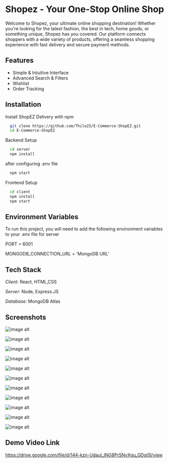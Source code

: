 # Shopez - Your One-Stop Online Shop

Welcome to Shopez, your ultimate online shopping destination! Whether you're looking for the latest fashion, the best in tech, home goods, or something unique, Shopez has you covered. Our platform connects shoppers with a wide variety of products, offering a seamless shopping experience with fast delivery and secure payment methods.


## Features

- Simple & Intuitive Interface 
- Advanced Search & Filters
- Wishlist  
- Order Tracking



## Installation

Install ShopEZ Delivery with npm

```bash
  git clone https://github.com/Thilo25/E-Commerce-ShopEZ.git
  cd E-Commerce-ShopEZ
```



Backend Setup 

```bash
  cd server
  npm install
```


after configuring .env file


```bash
  npm start
```



Frontend Setup

```bash
  cd client
  npm install
  npm start
```

    
## Environment Variables

To run this project, you will need to add the following environment variables to your .env file for server

PORT = 6001

MONGODB_CONNECTION_URL = 'MongoDB URL'


## Tech Stack

*Client:* React, HTML,CSS

*Server:* Node, Express.JS 

*Database:* MongoDB Atlas 


## Screenshots

![image alt](https://github.com/Thilo25/E-Commerce-ShopEZ/blob/d4325ec531cccac931e25c8b83bdbb25959696d9/ShopEZ%20Screenshots/Screenshot%20(1).png)

![image alt](https://github.com/Thilo25/E-Commerce-ShopEZ/blob/d4325ec531cccac931e25c8b83bdbb25959696d9/ShopEZ%20Screenshots/Screenshot%20(2).png)

![image alt](https://github.com/Thilo25/E-Commerce-ShopEZ/blob/d4325ec531cccac931e25c8b83bdbb25959696d9/ShopEZ%20Screenshots/Screenshot%20(3).png)

![image alt](https://github.com/Thilo25/E-Commerce-ShopEZ/blob/d4325ec531cccac931e25c8b83bdbb25959696d9/ShopEZ%20Screenshots/Screenshot%20(4).png)

![image alt](https://github.com/Thilo25/E-Commerce-ShopEZ/blob/d4325ec531cccac931e25c8b83bdbb25959696d9/ShopEZ%20Screenshots/Screenshot%20(5).png)

![image alt](https://github.com/Thilo25/E-Commerce-ShopEZ/blob/d4325ec531cccac931e25c8b83bdbb25959696d9/ShopEZ%20Screenshots/Screenshot%20(6).png)

![image alt](https://github.com/Thilo25/E-Commerce-ShopEZ/blob/d4325ec531cccac931e25c8b83bdbb25959696d9/ShopEZ%20Screenshots/Screenshot%202024-11-15%20225045.png)

![image alt](https://github.com/Thilo25/E-Commerce-ShopEZ/blob/d4325ec531cccac931e25c8b83bdbb25959696d9/ShopEZ%20Screenshots/Screenshot%202024-11-15%20225254.png)

![image alt](https://github.com/Thilo25/E-Commerce-ShopEZ/blob/d4325ec531cccac931e25c8b83bdbb25959696d9/ShopEZ%20Screenshots/Screenshot%202024-11-15%20225323.png)

![image alt](https://github.com/Thilo25/E-Commerce-ShopEZ/blob/d4325ec531cccac931e25c8b83bdbb25959696d9/ShopEZ%20Screenshots/Screenshot%202024-11-15%20225455.png)

![image alt](https://github.com/Thilo25/E-Commerce-ShopEZ/blob/d4325ec531cccac931e25c8b83bdbb25959696d9/ShopEZ%20Screenshots/Screenshot%202024-11-15%20225612.png)

## Demo Video Link 

https://drive.google.com/file/d/144-kzn-Udaul_ING8PrSNvXgu_GDqj5l/view

